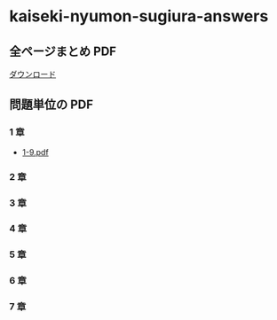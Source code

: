 # kaiseki-nyumon-sugiura-answers

## 全ページまとめ PDF

[ダウンロード](https://s3-ap-northeast-1.amazonaws.com/math-texts/saitou-senkei/kaitou.pdf)

## 問題単位の PDF

### 1 章

- [1-9.pdf](https://s3-ap-northeast-1.amazonaws.com/math-texts/saitou-senkei/1-9.pdf)

### 2 章

### 3 章

### 4 章

### 5 章

### 6 章

### 7 章
